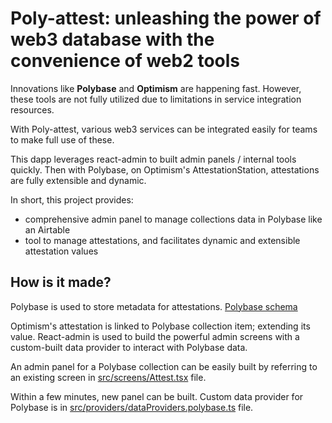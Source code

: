 # Poly-attest: unleashing the power of web3 database with the convenience of web2 tools

Innovations like **Polybase** and **Optimism** are happening fast. However, these tools are not fully utilized due to limitations in service integration resources.

With Poly-attest, various web3 services can be integrated easily for teams to make full use of these.

This dapp leverages react-admin to built admin panels / internal tools quickly. Then with Polybase, on Optimism's AttestationStation, attestations are fully extensible and dynamic.

In short, this project provides:

- comprehensive admin panel to manage collections data in Polybase like an Airtable
- tool to manage attestations, and facilitates dynamic and extensible attestation values

## How is it made?

Polybase is used to store metadata for attestations. [Polybase schema](https://explorer.testnet.polybase.xyz/studio/pk%2F0x8d4dd155f0b2ce92fcfcfef99fc4abbce9b08c706fac94773be95771c817d068f45d12d648208a0776942565cea3379a29ddf9de92fc98899d3ff4235d96e105%2Fpoly-attest) 

Optimism's attestation is linked to Polybase collection item; extending its value. React-admin is used to build the powerful admin screens with a custom-built data provider to interact with Polybase data.

An admin panel for a Polybase collection can be easily built by referring to an existing screen in [src/screens/Attest.tsx](src/screens/Attest.tsx) file. 

Within a few minutes, new panel can be built. Custom data provider for Polybase is in [src/providers/dataProviders.polybase.ts](src/providers/dataProviders.polybase.ts) file.
